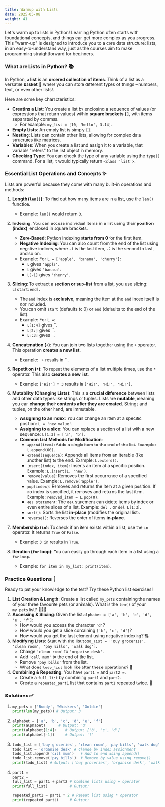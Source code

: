 ```yaml
---
title: Warmup with Lists
date: 2025-05-08
weight: 41
---
```


Let's warm up to lists in Python! Learning Python often starts with foundational concepts, and things can get more complex as you progress. This "warm-up" is designed to introduce you to a core data structure: lists, in an easy-to-understand way, just as the courses aim to make programming straightforward for beginners.

### What are Lists in Python? 📚
In Python, a **list** is an **ordered collection of items**. Think of a list as a versatile **basket** 🧺 where you can store different types of things – numbers, text, or even other lists!.

Here are some key characteristics:
*   **Creating a List**: You create a list by enclosing a sequence of values (or expressions that return values) within **square brackets `[]`**, with items separated by commas.
    *   For example: `my_list = [10, 'hello', 3.14]`.
*   **Empty Lists**: An empty list is simply `[]`.
*   **Nesting**: Lists can contain other lists, allowing for complex data structures like matrices.
*   **Variables**: When you create a list and assign it to a variable, that variable "refers" to the list object in memory.
*   **Checking Type**: You can check the type of any variable using the `type()` command. For a list, it would typically return `<class 'list'>`.

### Essential List Operations and Concepts ✨
Lists are powerful because they come with many built-in operations and methods:

1.  **Length (`len()`)**: To find out how many items are in a list, use the `len()` function.
    *   Example: `len()` would return `3`.

2.  **Indexing**: You can access individual items in a list using their **position (index)**, enclosed in square brackets.
    *   **Zero-Based**: Python indexing **starts from 0** for the first item.
    *   **Negative Indexing**: You can also count from the end of the list using negative indices, where `-1` is the last item, `-2` is the second to last, and so on.
    *   Example: For `L = ['apple', 'banana', 'cherry']`:
        *   `L` gives `'apple'`.
        *   `L` gives `'banana'`.
        *   `L[-1]` gives `'cherry'`.

3.  **Slicing**: To extract a **section or sub-list** from a list, you use slicing: `L[start:end]`.
    *   The `end` index is **exclusive**, meaning the item at the `end` index itself is *not* included.
    *   You can omit `start` (defaults to 0) or `end` (defaults to the end of the list).
    *   Example: For `L =`:
        *   `L[1:4]` gives ``.
        *   `L[2:]` gives ``.
        *   `L[:3]` gives ``.

4.  **Concatenation (`+`)**: You can join two lists together using the `+` operator. This operation **creates a new list**.
    *   Example: ` +` results in ``.

5.  **Repetition (`*`)**: To repeat the elements of a list multiple times, use the `*` operator. This also **creates a new list**.
    *   Example: `['Hi!'] * 3` results in `['Hi!', 'Hi!', 'Hi!']`.

6.  **Mutability (Changing Lists)**: This is a **crucial difference** between lists and other data types like strings or tuples. Lists are **mutable**, meaning you can **change their contents after they are created**. Strings and tuples, on the other hand, are immutable.
    *   **Assigning to an index**: You can change an item at a specific position: `L = 'new_value'`.
    *   **Assigning to a slice**: You can replace a section of a list with a new sequence: `L[1:3] = ['a', 'b']`.
    *   **Common List Methods for Modification**:
        *   `append(item)`: Adds a single item to the end of the list. Example: `L.append(60)`.
        *   `extend(sequence)`: Appends all items from an iterable (like another list) to the end. Example: `L.extend()`.
        *   `insert(index, item)`: Inserts an item at a specific position. Example: `L.insert(1, 'new')`.
        *   `remove(value)`: Removes the first occurrence of a specified value. Example: `L.remove('apple')`.
        *   `pop(index)`: Removes and returns the item at a given position. If no index is specified, it removes and returns the last item. Example: `removed_item = L.pop(0)`.
        *   `del statement`: The `del` statement can delete items by index or even entire slices of a list. Example: `del L` or `del L[1:3]`.
        *   `sort()`: Sorts the list **in-place** (modifies the original list).
        *   `reverse()`: Reverses the order of items **in-place**.

7.  **Membership (`in`)**: To check if an item exists within a list, use the `in` operator. It returns `True` or `False`.
    *   Example: `3 in` results in `True`.

8.  **Iteration (`for` loop)**: You can easily go through each item in a list using a `for` loop.
    *   Example: `for item in my_list: print(item)`.

### Practice Questions 🧠
Ready to put your knowledge to the test? Try these Python list exercises!

1.  **List Creation & Length**: Create a list called `my_pets` containing the names of your three favourite pets (or animals). What is the `len()` of your `my_pets` list? 🐶🐱🐠
2.  **Accessing & Slicing**: Given the list `alphabet = ['a', 'b', 'c', 'd', 'e', 'f']`:
    *   How would you access the character `'d'`?
    *   How would you get a slice containing `['b', 'c', 'd']`?
    *   How would you get the last element using negative indexing? 🔠
3.  **Modifying Lists**: Start with the list `todo_list = ['buy groceries', 'clean room', 'pay bills', 'walk dog']`.
    *   Change `'clean room'` to `'organise desk'`.
    *   Add `'call mum'` to the end of the list.
    *   Remove `'pay bills'` from the list.
    *   What does `todo_list` look like after these operations? 📝
4.  **Combining & Repeating**: You have `part1 =` and `part2 =`.
    *   Create a `full_list` by combining `part1` and `part2`.
    *   Create a `repeated_part1` list that contains `part1` repeated twice. 🔗

### Solutions ✅

1.  ```python
    my_pets = ['Buddy', 'Whiskers', 'Goldie']
    print(len(my_pets)) # Output: 3
    ```
2.  ```python
    alphabet = ['a', 'b', 'c', 'd', 'e', 'f']
    print(alphabet)      # Output: 'd'
    print(alphabet[1:4])    # Output: ['b', 'c', 'd']
    print(alphabet[-1])     # Output: 'f'
    ```
3.  ```python
    todo_list = ['buy groceries', 'clean room', 'pay bills', 'walk dog']
    todo_list = 'organise desk' # Change by index assignment
    todo_list.append('call mum')   # Add to end using append()
    todo_list.remove('pay bills')  # Remove by value using remove()
    print(todo_list) # Output: ['buy groceries', 'organise desk', 'walk dog', 'call mum']
    ```
4.  ```python
    part1 =
    part2 =
    full_list = part1 + part2 # Combine lists using + operator
    print(full_list)          # Output:

    repeated_part1 = part1 * 2 # Repeat list using * operator
    print(repeated_part1)     # Output:
    ```